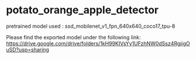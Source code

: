 # potato_orange_apple_detector

pretrained model used : ssd_mobilenet_v1_fpn_640x640_coco17_tpu-8

Please find the exported model under the following link: https://drive.google.com/drive/folders/1kH99KIVsYy1UFzhNW0dSsz4RgiigOuSD?usp=sharing
